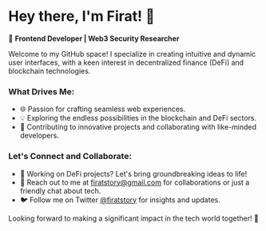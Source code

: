 # Hey there, I'm Firat! 👋

🚀 **Frontend Developer | Web3 Security Researcher**

Welcome to my GitHub space! I specialize in creating intuitive and dynamic user interfaces, with a keen interest in decentralized finance (DeFi) and blockchain technologies. 

### What Drives Me:
- 🌐 Passion for crafting seamless web experiences.
- 💡 Exploring the endless possibilities in the blockchain and DeFi sectors.
- 🤝 Contributing to innovative projects and collaborating with like-minded developers.

### Let's Connect and Collaborate:
- 🌟 Working on DeFi projects? Let's bring groundbreaking ideas to life!
- 📧 Reach out to me at firatstory@gmail.com for collaborations or just a friendly chat about tech.
- 🐦 Follow me on Twitter [@firatstory](https://twitter.com/firatstory) for insights and updates.

Looking forward to making a significant impact in the tech world together! 🚀

